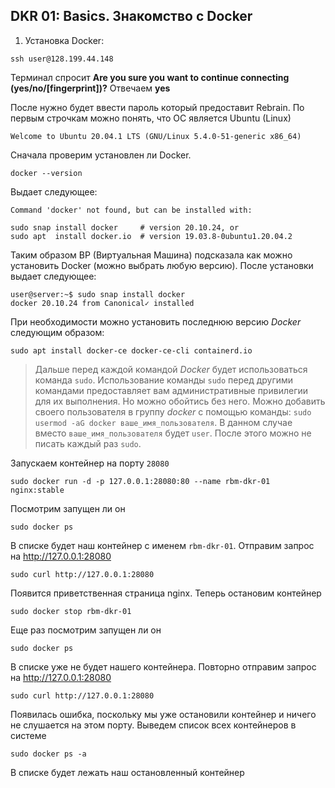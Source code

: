 ## DKR 01: Basics. Знакомство с Docker

1. Установка Docker:

```console
ssh user@128.199.44.148
```

Терминал спросит **Are you sure you want to continue connecting (yes/no/[fingerprint])?** 
Отвечаем **yes**

После нужно будет ввести пароль который предоставит Rebrain. По первым строчкам можно понять, что ОС является Ubuntu (Linux)

```console
Welcome to Ubuntu 20.04.1 LTS (GNU/Linux 5.4.0-51-generic x86_64)
```

Сначала проверим установлен ли Docker.

```console
docker --version
```

Выдает следующее:

```console
Command 'docker' not found, but can be installed with:

sudo snap install docker     # version 20.10.24, or
sudo apt  install docker.io  # version 19.03.8-0ubuntu1.20.04.2
```

Таким образом ВР (Виртуальная Машина) подсказала как можно установить Docker (можно выбрать любую версию). После установки выдает следующее:

```console
user@server:~$ sudo snap install docker
docker 20.10.24 from Canonical✓ installed
```

При необходимости можно установить последнюю версию *Docker* следующим образом:

```console
sudo apt install docker-ce docker-ce-cli containerd.io
```

> Дальше перед каждой командой *Docker* будет использоваться команда `sudo`. Использование команды `sudo` перед другими командами предоставляет вам административные привилегии для их выполнения. Но можно обойтись без него. Можно добавить своего пользователя в группу *docker* с помощью команды: `sudo usermod -aG docker ваше_имя_пользователя`. В данном случае вместо `ваше_имя_пользователя` будет `user`. После этого можно не писать каждый раз `sudo`.

Запускаем контейнер на порту `28080`

```
sudo docker run -d -p 127.0.0.1:28080:80 --name rbm-dkr-01 nginx:stable
```

Посмотрим запущен ли он

```
sudo docker ps
```

В списке будет наш контейнер с именем `rbm-dkr-01`. Отправим запрос на http://127.0.0.1:28080

```
sudo curl http://127.0.0.1:28080
```

Появится приветственная страница nginx. Теперь остановим контейнер

```
sudo docker stop rbm-dkr-01
```

Еще раз посмотрим запущен ли он

```
sudo docker ps
```

В списке уже не будет нашего контейнера. Повторно отправим запрос на http://127.0.0.1:28080

```
sudo curl http://127.0.0.1:28080
```

Появилась ошибка, поскольку мы уже остановили контейнер и ничего не слушается на этом порту. Выведем список всех контейнеров в системе

```
sudo docker ps -a
```

В списке будет лежать наш остановленный контейнер